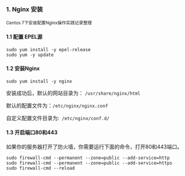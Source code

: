 

###  1. Nginx 安装

<small>Centos 7下安装配置Nginx操作实践记录整理</small>

#### 1.1 配置 EPEL源

```shell
sudo yum install -y epel-release
sudo yum -y update
```

#### 1.2 安装Nginx

```shell
sudo yum install -y nginx
```

安装成功后，默认的网站目录为： `/usr/share/nginx/html`

默认的配置文件为：`/etc/nginx/nginx.conf`

自定义配置文件目录为:` /etc/nginx/conf.d/`

#### 1.3 开启端口80和443

如果你的服务器打开了防火墙，你需要运行下面的命令，打开80和443端口。

```
sudo firewall-cmd --permanent --zone=public --add-service=http
sudo firewall-cmd --permanent --zone=public --add-service=https
sudo firewall-cmd --reload
```




